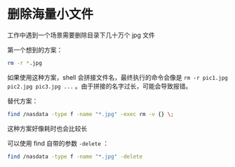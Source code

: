 # 删除海量小文件

工作中遇到一个场景需要删除目录下几十万个 jpg 文件

第一个想到的方案：
```bash
rm -r *.jpg
```
如果使用这种方案，shell 会拼接文件名，最终执行的命令会像是 `rm -r pic1.jpg pic2.jpg pic3.jpg ...` 。由于拼接的名字过长，可能会导致报错。

替代方案：
```bash
find /nasdata -type f -name "*.jpg" -exec rm -v {} \;
```
这种方案好像耗时也会比较长

可以使用 find 自带的参数 `-delete` ：
```bash
find /nasdata -type f -name "*.jpg" -delete
```